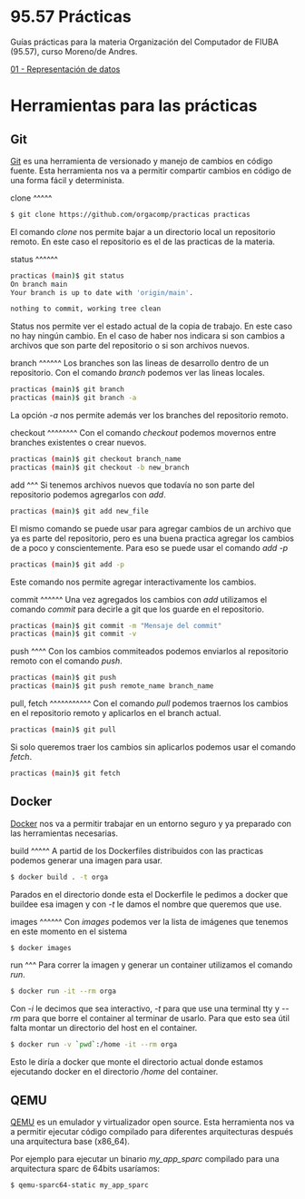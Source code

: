 95.57 Prácticas
===============

Guías prácticas para la materia Organización del Computador de FIUBA (95.57),
curso Moreno/de Andres.

[01 - Representación de datos](01-representacion_de_datos/README.md)

Herramientas para las prácticas
===============================

Git
---

[Git](https://git-scm.com/) es una herramienta de versionado y manejo de
cambios en código fuente. Esta herramienta nos va a permitir compartir cambios
en código de una forma fácil y determinista.

clone
^^^^^

```bash
$ git clone https://github.com/orgacomp/practicas practicas
```

El comando *clone* nos permite bajar a un directorio local un repositorio
remoto. En este caso el repositorio es el de las practicas de la materia.

status
^^^^^^

```bash
practicas (main)$ git status
On branch main
Your branch is up to date with 'origin/main'.

nothing to commit, working tree clean
```

Status nos permite ver el estado actual de la copia de trabajo. En este caso no
hay ningún cambio. En el caso de haber nos indicara si son cambios a archivos
que son parte del repositorio o si son archivos nuevos.

branch
^^^^^^
Los branches son las lineas de desarrollo dentro de un repositorio. Con el
comando *branch* podemos ver las lineas locales.

```bash
practicas (main)$ git branch
practicas (main)$ git branch -a
```

La opción *-a* nos permite además ver los branches del repositorio remoto.

checkout
^^^^^^^^
Con el comando *checkout* podemos movernos entre branches existentes o crear
nuevos.

```bash
practicas (main)$ git checkout branch_name
practicas (main)$ git checkout -b new_branch
```

add
^^^
Si tenemos archivos nuevos que todavía no son parte del repositorio podemos
agregarlos con *add*.

```bash
practicas (main)$ git add new_file
```

El mismo comando se puede usar para agregar cambios de un archivo que ya es
parte del repositorio, pero es una buena practica agregar los cambios de a poco
y conscientemente. Para eso se puede usar el comando *add -p*

```bash
practicas (main)$ git add -p
```

Este comando nos permite agregar interactivamente los cambios.

commit
^^^^^^
Una vez agregados los cambios con *add* utilizamos el comando *commit* para
decirle a git que los guarde en el repositorio.

```bash
practicas (main)$ git commit -m "Mensaje del commit"
practicas (main)$ git commit -v
```

push
^^^^
Con los cambios commiteados podemos enviarlos al repositorio remoto con el
comando *push*.

```bash
practicas (main)$ git push
practicas (main)$ git push remote_name branch_name
```

pull, fetch
^^^^^^^^^^^
Con el comando *pull* podemos traernos los cambios en el repositorio remoto y
aplicarlos en el branch actual.

```bash
practicas (main)$ git pull
```

Si solo queremos traer los cambios sin aplicarlos podemos usar el comando
*fetch*.

```bash
practicas (main)$ git fetch
```

Docker
------

[Docker](https://www.docker.com/) nos va a permitir trabajar en un entorno
seguro y ya preparado con las herramientas necesarias.

build
^^^^^
A partid de los Dockerfiles distribuidos con las practicas podemos generar una
imagen para usar.

```bash
$ docker build . -t orga
```

Parados en el directorio donde esta el Dockerfile le pedimos a docker que
buildee esa imagen y con *-t* le damos el nombre que queremos que use.

images
^^^^^^
Con *images* podemos ver la lista de imágenes que tenemos en este momento en el
sistema

```bash
$ docker images
```

run
^^^
Para correr la imagen y generar un container utilizamos el comando *run*.

```bash
$ docker run -it --rm orga
```

Con *-i* le decimos que sea interactivo, *-t* para que use una terminal tty y
*--rm* para que borre el container al terminar de usarlo. Para que esto sea
útil falta montar un directorio del host en el container.

```bash
$ docker run -v `pwd`:/home -it --rm orga
```

Esto le diría a docker que monte el directorio actual donde estamos ejecutando
docker en el directorio */home* del container.

QEMU
----

[QEMU](https://qemu.org/) es un emulador y virtualizador open source. Esta
herramienta nos va a permitir ejecutar código compilado para diferentes
arquitecturas después una arquitectura base (x86_64).


Por ejemplo para ejecutar un binario *my_app_sparc* compilado para una
arquitectura sparc de 64bits usaríamos:

```bash
$ qemu-sparc64-static my_app_sparc
```
